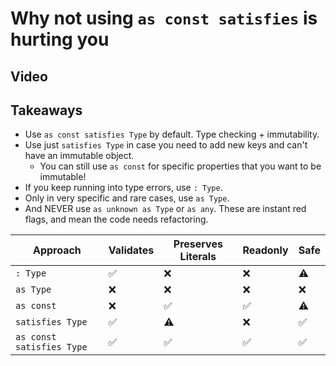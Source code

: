 # Why not using `as const satisfies` is hurting you

## Video



## Takeaways

- Use `as const satisfies Type` by default. Type checking + immutability.
- Use just `satisfies Type` in case you need to add new keys and can't have an immutable object.
	- You can still use `as const` for specific properties that you want to be immutable!
- If you keep running into type errors, use `: Type`.
- Only in very specific and rare cases, use `as Type`.
- And NEVER use `as unknown as Type` or `as any`. These are instant red flags, and mean the code needs refactoring.

| Approach                  | Validates | Preserves Literals | Readonly | Safe |
| ------------------------- | --------- | ------------------ | -------- | ---- |
| `: Type`                  | ✅         | ❌                  | ❌        | ⚠️    |
| `as Type`                 | ❌         | ❌                  | ❌        | ❌    |
| `as const`                | ❌         | ✅                  | ✅        | ⚠️    |
| `satisfies Type`          | ✅         | ⚠️                  | ❌        | ✅    |
| `as const satisfies Type` | ✅         | ✅                  | ✅        | ✅    |